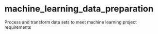 # machine_learning_data_preparation
Process and transform data sets to meet machine learning project requirements
